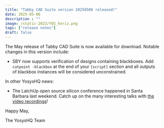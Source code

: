 ```yaml
---
title: "Tabby CAD Suite version 20250506 released!"
date: 2025-05-06
description : ""
image: /static-2023/YOS_horiz.png
tags: ["release notes"]
draft: false
---
```


The May release of Tabby CAD Suite is now available for download. Notable changes in this version include:

* SBY now supports verification of designs containing blackboxes. Add `cutpoint -blackbox` at the end of your `[script]` section and all outputs of blackbox instances will be considered unconstrained.

In other YosysHQ news:

* The LatchUp open source silicon conference happened in Santa Barbara last weekend. Catch up on the many interesting talks with [the video recordings](https://fossi-foundation.org/latch-up/2025)!

Happy May,

The YosysHQ Team
